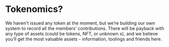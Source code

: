 # Tokenomics?

We haven't issued any token at the moment, but we’re building our own system to record all the members’ contributions. There will be payback with any type of assets (could be tokens, NFT, or unknown x), and we believe you’ll get the most valuable assets - information, toolings and friends here.
